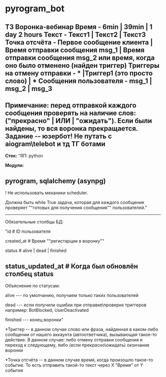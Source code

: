 # pyrogram_bot

ТЗ Воронка-вебинар
Время	- 6min | 39min | 1 day 2 hours
Текст - Текст1 | Текст2 | Текст3
Точка отсчёта - Первое сообщение клиента | Время отправки сообщения msg_1 | Время отправки сообщения msg_2 или время, когда оно было отменено (найден триггер)
Триггеры на отмену отправки - * |Триггер1 (это просто слово) | *
Сообщения пользователя - msg_1 | msg_2 | msg_3
---
Примечание: перед отправкой каждого сообщения проверять на наличие слов: ("прекрасно" | ИЛИ | "ожидать"). Если были найдены, то вся воронка прекращается. Задание -- юзербот! Не путать с aiogram\telebot и тд ТГ ботами
---
**Стек:**	"ЯП: python

**Модули:**

pyrogram, sqlalchemy (asynpg)
---
! Не использовать механики scheduler.

Должна быть while True задача, которая для каждого сообщения проверяет ""готовых для получения сообщения"" пользователей."

---
Обязательные столбцы БД:

"id # ID пользователя

created_at # Время ""регистарции в воронку""

status # alive | dead | finished

status_updated_at  # Когда был обновлён столбец status
---
Объяснение по статусам:

alive --- по умолчанию, получаем только таких пользователей

dead --- если получили ошибки при отправке\проверке триггеров например: BotBlocked, UserDeactivated

finished --- конец воронки"			
						
						
						
						
*Триггер -- в данном случае слово или фраза, найденная в каком-либо сообщении от нашего аккаунта (автоответчика), вызывающая такое-то действие. В данном случае: либо отмену отправки сообщения и переход к следующему, либо (если прекрасно\ожидать) окончание воронки

*Точка отсчёта -- в данном случае время, когда произошло такое-то событие. То есть отправить такой-то текст через Х "Время" от Y события						
